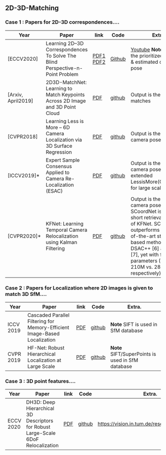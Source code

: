 ## 2D-3D-Matching  

### Case 1 : Papers for 2D-3D correspondences.... 
| Year | Paper | link | Code | Extra.  |
| --- | --- | --- | --- |  --- |  
|[ECCV2020]| Learning 2D–3D Correspondences To Solve The Blind Perspective-n-Point Problem   |  [PDF1](https://arxiv.org/pdf/2003.06752.pdf) [PDF2](https://arxiv.org/pdf/2007.14628.pdf) |  [Github](https://github.com/Liumouliu/Deep_blind_PnP)  | [Youtube](https://www.youtube.com/watch?v=f5jZ5CojNe0) **Note** Output is the prioritized matches & estimated camera pose |  
| [Arxiv, April2019] |  2D3D-MatchNet: Learning to Match Keypoints Across 2D Image and 3D Point Cloud  | [PDF](https://arxiv.org/pdf/1904.09742.pdf) | [github](  https://github.com/mengdanfeng/2D3D-MatchNet) | Output is the prioritized matches  |
| [CVPR2018] | Learning Less is More – 6D Camera Localization via 3D Surface Regression | [PDF](https://openaccess.thecvf.com/content_cvpr_2018/papers/Brachmann_Learning_Less_Is_CVPR_2018_paper.pdf) | [github](https://github.com/vislearn/LessMore)  | Output is the estimated camera pose  | 
| [ICCV2019]* | Expert Sample Consensus Applied to Camera Re-Localization (ESAC) | [PDF](https://arxiv.org/pdf/1908.02484.pdf) | [github](https://github.com/vislearn/esac)  | Output is the estimated camera pose. It extended LessisMore(CVPR2018) for large scale dataset.  | 
| [CVPR2020]* | KFNet: Learning Temporal Camera Relocalization using Kalman Filtering | [PDF](https://arxiv.org/pdf/1908.02484.pdf) | [github](https://github.com/zlthinker/KFNet)  | Output is the estimated camera pose. SCoordNet is the 1-short retrieval version of KFNet.  SCoordNet outperforms the state-of-the-art structure-based methods DSAC++ [6] and ESAC [7], yet with fewer parameters (24M vs. 210M vs. 28M, respectively).  | 

### Case 2 :  Papers for Localization where 2D images is given to match 3D SfM.... 
| Year | Paper | link | Code | Extra.  |
| --- | --- | --- | --- |  --- | 
|ICCV 2019| Cascaded Parallel Filtering for Memory-Efficient Image-Based Localization | [PDF](https://openaccess.thecvf.com/content_ICCV_2019/html/Cheng_Cascaded_Parallel_Filtering_for_Memory-Efficient_Image-Based_Localization_ICCV_2019_paper.html) | [github](https://github.com/wentaocheng-cv/cpf_localization) |  **Note** SIFT is used in SfM database | 
|CVPR 2019| HF-Net: Robust Hierarchical Localization at Large Scale | [PDF](https://openaccess.thecvf.com/content_CVPR_2019/papers/Sarlin_From_Coarse_to_Fine_Robust_Hierarchical_Localization_at_Large_Scale_CVPR_2019_paper.pdf) | [github](https://github.com/ethz-asl/hfnet) |  **Note** SIFT/SuperPoints is used in SfM database |        

### Case 3 : 3D point features.... 
| Year | Paper | link | Code | Extra.  |
| --- | --- | --- | --- |  --- |  
| ECCV 2020 |  DH3D: Deep Hierarchical 3D Descriptors for Robust Large-Scale 6DoF Relocalization | [PDF](https://arxiv.org/pdf/2007.09217.pdf)  |  [github](https://github.com/JuanDuGit/DH3D)  |  https://vision.in.tum.de/research/vslam/dh3d |
